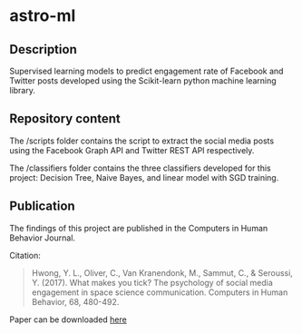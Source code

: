 # astro-ml

## Description
Supervised learning models to predict engagement rate of Facebook and Twitter posts developed using the Scikit-learn python machine learning library. 

## Repository content

The /scripts folder contains the script to extract the social media posts using the Facebook Graph API and Twitter REST API respectively.

The /classifiers folder contains the three classifiers developed for this project: Decision Tree, Naive Bayes, and linear model with SGD training. 

## Publication

The findings of this project are published in the Computers in Human Behavior Journal.

Citation:
> Hwong, Y. L., Oliver, C., Van Kranendonk, M., Sammut, C., & Seroussi, Y. (2017). What makes you tick? The psychology of social media engagement in space science communication. Computers in Human Behavior, 68, 480-492.

Paper can be downloaded [here](http://yiling-hwong.com/wp-content/uploads/2017/01/what-makes-you-tick_FINAL.pdf)
